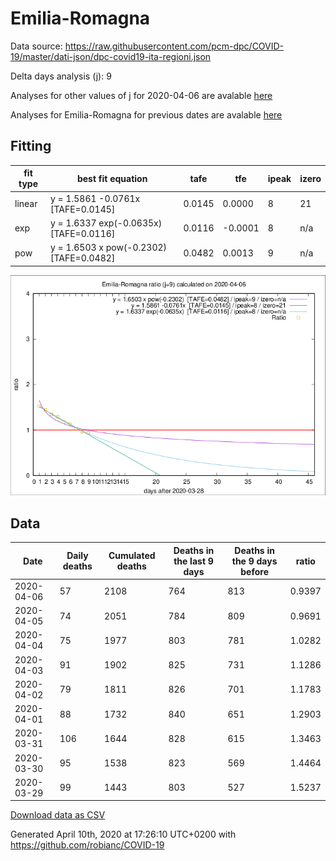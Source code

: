 # Emilia-Romagna

Data source: https://raw.githubusercontent.com/pcm-dpc/COVID-19/master/dati-json/dpc-covid19-ita-regioni.json

Delta days analysis (j): 9

Analyses for other values of j for 2020-04-06 are avalable [here](../README.md)

Analyses for Emilia-Romagna for previous dates are avalable [here](../../README.md)

## Fitting 
|fit type|best fit equation|tafe|tfe|ipeak|izero|
|-------|-----|--------|------|---|---|
|linear|y = 1.5861 -0.0761x  [TAFE=0.0145]|0.0145|0.0000|8|21|
|exp|y = 1.6337 exp(-0.0635x)  [TAFE=0.0116]|0.0116|-0.0001|8|n/a|
|pow|y = 1.6503 x pow(-0.2302)  [TAFE=0.0482]|0.0482|0.0013|9|n/a|

![Plot](COVID-19_emilia-romagna_j9_2020-04-06.png)

## Data
|Date|Daily deaths|Cumulated deaths|Deaths in the last 9 days|Deaths in the 9 days before|ratio|
|----|----------|-----------|-------|--------------------|-----|
|2020-04-06|57|2108|764|813|0.9397|
|2020-04-05|74|2051|784|809|0.9691|
|2020-04-04|75|1977|803|781|1.0282|
|2020-04-03|91|1902|825|731|1.1286|
|2020-04-02|79|1811|826|701|1.1783|
|2020-04-01|88|1732|840|651|1.2903|
|2020-03-31|106|1644|828|615|1.3463|
|2020-03-30|95|1538|823|569|1.4464|
|2020-03-29|99|1443|803|527|1.5237|

[Download data as CSV](COVID-19_emilia-romagna_j9_2020-04-06.csv)

Generated April 10th, 2020 at 17:26:10 UTC+0200 with https://github.com/robianc/COVID-19
